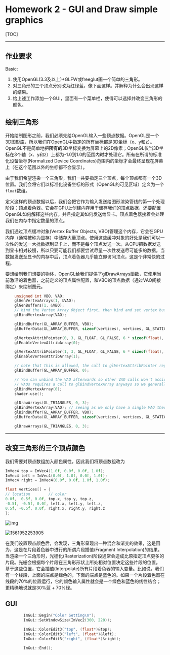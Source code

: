 # Homework 2 - GUI and Draw simple graphics

[TOC]

-----



## 作业要求

Basic: 

1. 使用OpenGL(3.3及以上)+GLFW或freeglut画一个简单的三角形。 
2. 对三角形的三个顶点分别改为红绿蓝，像下面这样。并解释为什么会出现这样的结果。
3. 给上述工作添加一个GUI，里面有一个菜单栏，使得可以选择并改变三角形的颜色。



## 绘制三角形

开始绘制图形之前，我们必须先给OpenGL输入一些顶点数据。OpenGL是一个3D图形库，所以我们在OpenGL中指定的所有坐标都是3D坐标（x、y和z）。OpenGL不是简单地把**所有的**3D坐标变换为屏幕上的2D像素；OpenGL仅当3D坐标在3个轴（x、y和z）上都为-1.0到1.0的范围内时才处理它。所有在所谓的标准化设备坐标(Normalized Device Coordinates)范围内的坐标才会最终呈现在屏幕上（在这个范围以外的坐标都不会显示）。

由于我们希望渲染一个三角形，我们一共要指定三个顶点，每个顶点都有一个3D位置。我们会将它们以标准化设备坐标的形式（OpenGL的可见区域）定义为一个`float`数组。

定义这样的顶点数据以后，我们会把它作为输入发送给图形渲染管线的第一个处理阶段：顶点着色器。它会在GPU上创建内存用于储存我们的顶点数据，还要配置OpenGL如何解释这些内存，并且指定其如何发送给显卡。顶点着色器接着会处理我们在内存中指定数量的顶点。

我们通过顶点缓冲对象(Vertex Buffer Objects, VBO)管理这个内存，它会在GPU内存（通常被称为显存）中储存大量顶点。使用这些缓冲对象的好处是我们可以一次性的发送一大批数据到显卡上，而不是每个顶点发送一次。从CPU把数据发送到显卡相对较慢，所以只要可能我们都要尝试尽量一次性发送尽可能多的数据。当数据发送至显卡的内存中后，顶点着色器几乎能立即访问顶点，这是个非常快的过程。

要想绘制我们想要的物体，OpenGL给我们提供了glDrawArrays函数，它使用当前激活的着色器，之前定义的顶点属性配置，和VBO的顶点数据（通过VAO间接绑定）来绘制图元。

```c++
	unsigned int VBO, VAO;
	glGenVertexArrays(1, &VAO);
	glGenBuffers(1, &VBO);
	// bind the Vertex Array Object first, then bind and set vertex buffer(s), and then configure vertex attributes(s).
	glBindVertexArray(VAO);

	glBindBuffer(GL_ARRAY_BUFFER, VBO);
	glBufferData(GL_ARRAY_BUFFER, sizeof(vertices), vertices, GL_STATIC_DRAW);

    glVertexAttribPointer(0, 3, GL_FLOAT, GL_FALSE, 6 * sizeof(float), (void*)0);
	glEnableVertexAttribArray(0);

	glVertexAttribPointer(1, 3, GL_FLOAT, GL_FALSE, 6 * sizeof(float), (void*)(3 * sizeof(float)));
	glEnableVertexAttribArray(1);

	// note that this is allowed, the call to glVertexAttribPointer registered VBO as the vertex attribute's bound vertex buffer object so afterwards we can safely unbind
	glBindBuffer(GL_ARRAY_BUFFER, 0);

	// You can unbind the VAO afterwards so other VAO calls won't accidentally modify this VAO, but this rarely happens. Modifying other
	// VAOs requires a call to glBindVertexArray anyways so we generally don't unbind VAOs (nor VBOs) when it's not directly necessary.
	glBindVertexArray(0);
	shader.use();

	glDrawArrays(GL_TRIANGLES, 0, 3);
	glBindVertexArray(VAO); // seeing as we only have a single VAO there's no need to bind it every time, but we'll do so to keep things a bit more organized
	glBindBuffer(GL_ARRAY_BUFFER, VBO);
	glBufferData(GL_ARRAY_BUFFER, sizeof(vertices), vertices, GL_STATIC_DRAW);

	glDrawArrays(GL_TRIANGLES, 0, 3);
```



****



## 改变三角形的三个顶点颜色

我们需要对顶点数组加入颜色属性，因此我们将顶点数组改为

```c++
ImVec4 top = ImVec4(1.0f, 0.0f, 0.0f, 1.0f);
ImVec4 left = ImVec4(0.0f, 1.0f, 0.0f, 1.0f);
ImVec4 right = ImVec4(0.0f, 0.0f, 1.0f, 1.0f);

float vertices[] = {
// location        // color
0.0f,  0.5f, 0.0f, top.x, top.y, top.z,
-0.5f, -0.5f, 0.0f, left.x, left.y, left.z,
0.5f, -0.5f, 0.0f, right.x, right.y, right.z
};
```

![img](https://learnopengl-cn.github.io/img/01/05/vertex_attribute_pointer_interleaved.png)



![1561952253905](C:\Users\win8.1\AppData\Roaming\Typora\typora-user-images\1561952253905.png)

在我们设置顶点颜色后，会发现，三角形呈现出一种混合和渐变的效果，这是因为，这是在片段着色器中进行的所谓片段插值(Fragment Interpolation)的结果。当渲染一个三角形时，光栅化(Rasterization)阶段通常会造成比原指定顶点更多的片段。光栅会根据每个片段在三角形形状上所处相对位置决定这些片段的位置。
基于这些位置，它会插值(Interpolate)所有片段着色器的输入变量。比如说，我们有一个线段，上面的端点是绿色的，下面的端点是蓝色的。如果一个片段着色器在线段的70%的位置运行，它的颜色输入属性就会是一个绿色和蓝色的线性结合；更精确地说就是30%蓝 + 70%绿。





## GUI

```c++
		ImGui::Begin("Color Setting\n");
		ImGui::SetWindowSize(ImVec2(300, 220));

		ImGui::ColorEdit3("top", (float*)&top);
		ImGui::ColorEdit3("left", (float*)&left);
		ImGui::ColorEdit3("right", (float*)&right);

		ImGui::End();
```